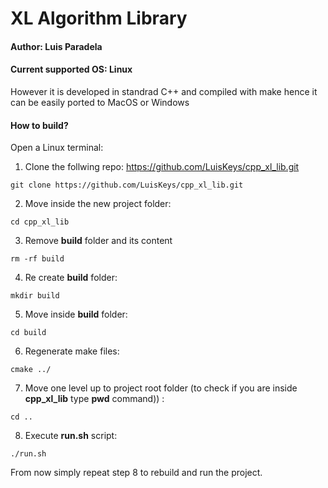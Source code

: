 # XL Algorithm Library
#### Author: **Luis Paradela**
#### Current supported OS: **Linux**
However it is developed in standrad C++ and compiled with make hence it can be easily ported to MacOS or Windows

#### How to build?
Open a Linux terminal:

1) Clone the follwing repo:
https://github.com/LuisKeys/cpp_xl_lib.git
```
git clone https://github.com/LuisKeys/cpp_xl_lib.git
```
2) Move inside the new project folder:
```
cd cpp_xl_lib
```

3) Remove __build__ folder and its content
```
rm -rf build
```

4) Re create __build__ folder:
```
mkdir build
```

5) Move inside __build__ folder:
```
cd build
```

6) Regenerate make files:
```
cmake ../
```

7) Move one level up to project root folder
(to check if you are inside __cpp_xl_lib__ type __pwd__ command)) :
```
cd ..
```

8) Execute __run.sh__ script:
```
./run.sh
```

From now simply repeat step 8 to rebuild and run the project.
